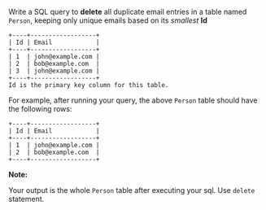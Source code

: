 Write a SQL query to **delete** all duplicate email entries in a table
named `Person`, keeping only unique emails based on its _smallest_
**Id**

    +----+------------------+
    | Id | Email            |
    +----+------------------+
    | 1  | john@example.com |
    | 2  | bob@example.com  |
    | 3  | john@example.com |
    +----+------------------+
    Id is the primary key column for this table.

For example, after running your query, the above `Person` table should
have the following rows:

    +----+------------------+
    | Id | Email            |
    +----+------------------+
    | 1  | john@example.com |
    | 2  | bob@example.com  |
    +----+------------------+

**Note:**

Your output is the whole `Person` table after executing your sql. Use
`delete` statement.
